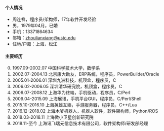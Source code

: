 #### 个人情况

* 周连祥，程序员/架构师，17年软件开发经验
* 男，1979年04月，已婚
* 手机：13371864634
* 邮箱：zhoulianxiang@ustc.edu
* 住地/户籍：上海，松江

#### 主要经历

0. 1997.09-2002.07 中国科学技术大学，数学系
1. 2002.07-2004.13 北京康大助友，ERP系统，程序员，PowerBuilder/Oracle
2. 2005.01-2006.01 深圳九洲科技，机顶盒，程序员，C
3. 2006.02-2006.05 深圳清华研究院，机顶盒，程序员，C
4. 2006.07-2008.12 上海华为终端，手机驱动，程序员，C/Perl
5. 2009.04-2015.09 上海展讯，手机平台GUI，程序员，C/Perl/Shell
6. 2015.10-2016.10 上海英雄互娱，手游服务器，程序员，C++/Lua
7. 2016.12-2018.02 上海木爷机器人，机器人软件，软件架构师，Python/ROS
8. 2018.03-2018.11 上海微小卫星创新研究院
9. 2018.11-至今 上海讯飞瑞元信息技术有限公司，软件架构师/研发部经理
